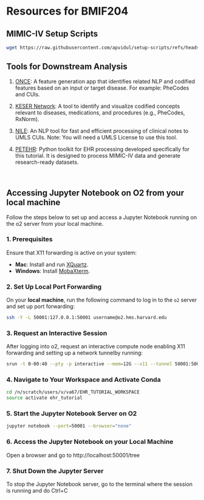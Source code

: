 # Resources for BMIF204

## MIMIC-IV Setup Scripts
```bash
wget https://raw.githubusercontent.com/apvidul/setup-scripts/refs/heads/main/setup_ehr_tutorial_mimic4_codi_nlp.sh
```

## Tools for Downstream Analysis

1. [ONCE](https://shiny.parse-health.org/ONCE/): A feature generation app that identifies related NLP and codified features based on an input or target disease. For example: PheCodes and CUIs.

2. [KESER Network](https://shiny.parse-health.org/kesernetwork-linkage/): A tool to identify and visualize codified concepts relevant to diseases, medications, and procedures (e.g., PheCodes, RxNorm).

3. [NILE](https://celehs.hms.harvard.edu/software/NILE.html): An NLP tool for fast and efficient processing of clinical notes to UMLS CUIs. Note: You will need a UMLS License to use this tool.

4. [PETEHR](https://pypi.org/project/petehr/): Python toolkit for EHR processing developed specifically for this tutorial. It is designed to process MIMIC-IV data and generate research-ready datasets. 


&nbsp;


## Accessing Jupyter Notebook on O2 from your local machine

Follow the steps below to set up and access a Jupyter Notebook running on the o2 server from your local machine.


### 1. Prerequisites
Ensure that X11 forwarding is active on your system:
- **Mac**: Install and run [XQuartz](https://www.xquartz.org/).
- **Windows**: Install [MobaXterm](https://mobaxterm.mobatek.net/).

### 2. Set Up Local Port Forwarding
On your **local machine**, run the following command to log in to the `o2` server and set up port forwarding:
```bash
ssh -Y -L 50001:127.0.0.1:50001 username@o2.hms.harvard.edu
```

### 3. Request an Interactive Session
After logging into o2, request an interactive compute node enabling X11 forwarding and setting up a network tunnelby running:
```bash
srun -t 0-00:40 --pty -p interactive --mem=12G --x11 --tunnel 50001:50001 /bin/bash
```

### 4. Navigate to Your Workspace and Activate Conda
```bash
cd /n/scratch/users/v/va67/EHR_TUTORIAL_WORKSPACE
source activate ehr_tutorial
```

### 5. Start the Jupyter Notebook Server on O2
```bash
jupyter notebook --port=50001 --browser="none"
```

### 6. Access the Jupyter Notebook on your Local Machine
Open a browser and go to
http://localhost:50001/tree

### 7. Shut Down the Jupyter Server
To stop the Jupyter Notebook server, go to the terminal where the session is running and do Ctrl+C
